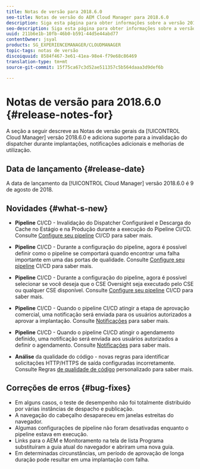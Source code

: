 ```yaml
---
title: Notas de versão para 2018.6.0
seo-title: Notas de versão do AEM Cloud Manager para 2018.6.0
description: Siga esta página para obter informações sobre a versão 2018.6.0 do Cloud Manager.
seo-description: Siga esta página para obter informações sobre a versão 2018.6.0 do AEM Cloud Manager.
uuid: 211b6e1b-10fb-46b0-b591-44d5e44abd77
contentOwner: jsyal
products: SG_EXPERIENCEMANAGER/CLOUDMANAGER
topic-tags: notas de versão
discoiquuid: 8584f467-3e61-41ea-98e4-f79e68c86469
translation-type: tm+mt
source-git-commit: 15f75ca67c3d52ae511357c5b564daaa3d9def6b

---
```



# Notas de versão para 2018.6.0 {#release-notes-for}

A seção a seguir descreve as Notas de versão gerais da [!UICONTROL Cloud Manager] versão 2018.6.0 e adiciona suporte para a invalidação do dispatcher durante implantações, notificações adicionais e melhorias de utilização.

## Data de lançamento {#release-date}

A data de lançamento da [!UICONTROL Cloud Manager] versão 2018.6.0 é 9 de agosto de 2018.

## Novidades {#what-s-new}

* **Pipeline** CI/CD - Invalidação do Dispatcher Configurável e Descarga do Cache no Estágio e na Produção durante a execução do Pipeline CI/CD. Consulte [Configure seu pipeline](configuring-pipeline.md) CI/CD para saber mais.

* **Pipeline** CI/CD - Durante a configuração do pipeline, agora é possível definir como o pipeline se comportará quando encontrar uma falha importante em uma das portas de qualidade. Consulte [Configure seu pipeline](configuring-pipeline.md) CI/CD para saber mais.

* **Pipeline** CI/CD - Durante a configuração do pipeline, agora é possível selecionar se você deseja que o CSE Oversight seja executado pelo CSE ou qualquer CSE disponível. Consulte [Configure seu pipeline](configuring-pipeline.md) CI/CD para saber mais.

* **Pipeline** CI/CD - Quando o pipeline CI/CD atingir a etapa de aprovação comercial, uma notificação será enviada para os usuários autorizados a aprovar a implantação. Consulte [Notificações](notifications.md) para saber mais.

* **Pipeline** CI/CD - Quando o pipeline CI/CD atingir o agendamento definido, uma notificação será enviada aos usuários autorizados a definir o agendamento. Consulte [Notificações](notifications.md) para saber mais.

* **Análise** da qualidade do código - novas regras para identificar solicitações HTTP/HTTPS de saída configuradas incorretamente. Consulte Regras [de qualidade de código](custom-code-quality-rules.md) personalizado para saber mais.

## Correções de erros {#bug-fixes}

* Em alguns casos, o teste de desempenho não foi totalmente distribuído por várias instâncias de despacho e publicação.
* A navegação do cabeçalho desapareceu em janelas estreitas do navegador.
* Algumas configurações de pipeline não foram desativadas enquanto o pipeline estava em execução.
* Links para o AEM e Monitoramento na tela de lista Programa substituíram a guia atual do navegador e abriram uma nova guia.
* Em determinadas circunstâncias, um período de aprovação de longa duração pode resultar em uma implantação com falha.
